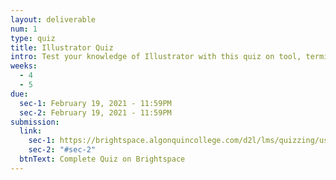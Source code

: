 ```yaml
---
layout: deliverable
num: 1
type: quiz
title: Illustrator Quiz
intro: Test your knowledge of Illustrator with this quiz on tool, terminology, and best practices!
weeks:
  - 4
  - 5
due:
  sec-1: February 19, 2021 - 11:59PM
  sec-2: February 19, 2021 - 11:59PM
submission:
  link:
    sec-1: https://brightspace.algonquincollege.com/d2l/lms/quizzing/user/quiz_summary.d2l?qi=392006&ou=332375
    sec-2: "#sec-2"
  btnText: Complete Quiz on Brightspace
---
```

